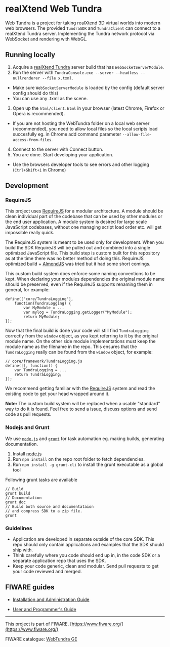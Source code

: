 realXtend Web Tundra
===================

Web Tundra is a project for taking realXtend 3D virtual worlds into modern web browsers. The provided `TundraSDK` and `TundraClient` can connect to a realXtend Tundra server. Implementing the Tundra network protocol via WebSocket and rendering with WebGL.

Running locally
---------------

1. Acquire a [realXtend Tundra](https://github.com/realXtend/tundra) server build that has `WebSocketServerModule`.
2. Run the server with `TundraConsole.exe --server --headless --nullrenderer --file x.txml`.
 * Make sure `WebSocketServerModule` is loaded by the config (default server config should do this)
 * You can use any .txml as the scene.
3. Open up the `html/client.html` in your browser (latest Chrome, Firefox or Opera is recommended).
 * If you are not hosting the WebTundra folder on a local web server (recommended), you need to allow local files so the local scripts load succesfully eg. in Chrome add command parameter `--allow-file-access-from-files`.
4. Connect to the server with Connect button.
5. You are done. Start developing your application. 
 * Use the browsers developer tools to see errors and other logging (`Ctrl+Shift+i` in Chrome)

Development
-----------

### RequireJS

This project uses [RequireJS](http://requirejs.org/) for a modular architecture. A module should be clean individual part of the codebase that can be used by other modules or the end user application. A module system is desired for large scale JavaScript codebases, without one managing script load order etc. will get impossible really quick.

The RequireJS system is meant to be used only for development. When you build the SDK RequireJS will be pulled out and combined into a single optimized JavaScript file. This build step is custom built for this repository as at the time there was no better method of doing this. RequireJS optimized build + [AlmondJS](https://github.com/jrburke/almond) was tried but it had some short comings.

This custom build system does enforce some naming conventions to be kept. When declaring your modules dependencies the original module name should be preserved, even if the RequireJS supports renaming them in general, for example: 

	define(["core/TundraLogging"], 
		function(TundraLogging) {
			var MyModule = ...
			var mylog = TundraLogging.getLogger("MyModule");
			return MyModule; 
	});

Now that the final build is done your code will still find `TundraLogging` correctly from the `window` object, as you kept referring to it by the original module name. On the other side module implementations must keep the module name as the filename in the repo. This ensures that the `TundraLogging` really can be found from the `window` object, for example:

	// core/framework/TundraLogging.js
	define([], function() {
		var TundraLogging = ...
		return TundraLogging;
	});

We recommend getting familiar with the [RequireJS](http://requirejs.org/) system and read the existing code to get your head wrapped around it.

**Note:** The custom build system will be replaced when a usable "standard" way to do it is found. Feel free to send a issue, discuss options and send code as pull requests.

### Nodejs and Grunt

We use [`node.js`](http://nodejs.org/) and [`grunt`](http://gruntjs.com/) for task automation eg. making builds, generating documentation.

1. Install [node.js](http://nodejs.org/)
2. Run `npm install` on the repo root folder to fetch dependencies.
3. Run `npm install -g grunt-cli` to install the grunt executable as a global tool 

Following grunt tasks are available

	// Build
	grunt build
	// Documentation
	grunt doc
	// Build both source and documentataion 
	// and compress SDK to a zip file.
	grunt

### Guidelines

* Application are developed in separate outside of the core SDK. This repo should only contain applications and examples that the SDK should ship with.
* Think carefully where you code should end up in, in the code SDK or a separate application repo that uses the SDK.
* Keep your code generic, clean and modular. Send pull requests to get your code reviewed and merged.
 
FIWARE guides
-----------

* [Installation and Administration Guide](installation_administration.md)

* [User and Programmer's Guide](user_programmers.md)

---------------------------------------------------------------------------------------------------------
This project is part of FIWARE.
[https://www.fiware.org/](https://www.fiware.org/)

FIWARE catalogue: [WebTundra GE](http://catalogue.fiware.org/enablers/3dui-webtundra)